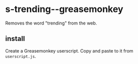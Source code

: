 # s-trending--greasemonkey
Removes the word "trending" from the web.

## install

Create a Greasemonkey userscript.  Copy and paste to it from `userscript.js`.

